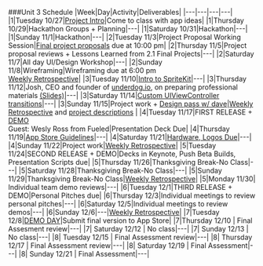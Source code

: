 ###Unit 3 Schedule
|Week|Day|Activity|Deliverables|
|---|---|---|---|
|1|Tuesday 10/27|[Project Intro](https://docs.google.com/presentation/d/1eiKlYdSkdFxaOHpVqbyYTcl5AyKr9DO7zRITqwCcaB4/edit?usp=sharing)|Come to class with app ideas|
|1|Thursday 10/29|Hackathon Groups + Planning|---|
|1|Saturday 10/31|Hackathon|---|
|1|Sunday 11/1|Hackathon|---|
|2|Tuesday 11/3|Project Proposal Working Session|[Final project proposals](https://github.com/accesscode-2-2/unit-3-final-project/blob/master/project_proposals.md) due at 10:00 pm|
|2|Thursday 11/5|Project proposal reviews + Lessons Learned from 2.1 Final Projects|---|
|2|Saturday 11/7|All day UI/Design Workshop|---|
|2|Sunday 11/8|Wireframing|Wireframing due at 6:00 pm <br> [Weekly Retrospective](https://github.com/accesscode-2-2/unit-3-final-project/blob/master/weekly_retrospective.md)|
|3|Tuesday 11/10|[Intro to SpriteKit](https://github.com/accesscode-2-2/IntroToSpriteKit)|---|
|3|Thursday 11/12|Josh, CEO and founder of [underdog.io](https://underdog.io), on preparing professional materials [(Slides)](/speakers/underdog_deck_updated.pdf)|---|
|3|Saturday 11/14|[Custom UIViewController transitions](https://github.com/accesscode-2-2/unit-3/blob/master/lessons/week-2/2015_11_14.md)|---|
|3|Sunday 11/15|Project work + [Design pass w/ dave](/logo_meetings_schedule.md)|[Weekly Retrospective](https://github.com/accesscode-2-2/unit-3-final-project/blob/master/weekly_retrospective.md) and [project descriptions](https://github.com/accesscode-2-2/unit-3-final-project/blob/master/final_project_descriptions.md) |
|4|Tuesday 11/17|FIRST RELEASE + [DEMO](https://github.com/accesscode-2-2/unit-3-final-project/blob/master/firstreleaseguidelines.png)<br>Guest: Wesly Ross from Fueled|Presentation Deck Due|
|4|Thursday 11/19|[App Store Guidelines](https://github.com/accesscode-2-2/unit-3/blob/master/lessons/week-3/2015_11_19.md)|---|
|4|Saturday 11/21|[Hardware, Logos Due](https://github.com/accesscode-2-2/unit-3/blob/master/lessons/week-3/2015_11_21.md)|---|
|4|Sunday 11/22|Project work|[Weekly Retrospective](https://github.com/accesscode-2-2/unit-3-final-project/blob/master/weekly_retrospective.md)|
|5|Tuesday 11/24|SECOND RELEASE + DEMO|Decks in Keynote, Push Beta Builds, Presentation Scripts due|
|5|Thursday 11/26|Thanksgiving Break-No Class|---|
|5|Saturday 11/28|Thanksgiving Break-No Class|---|
|5|Sunday 11/29|Thanksgiving Break-No Class|[Weekly Retrospective](https://github.com/accesscode-2-2/unit-3-final-project/blob/master/weekly_retrospective.md)|
|5|Monday 11/30| Individual team demo reviews|---|
|6|Tuesday 12/1|THIRD RELEASE + DEMO|Personal Pitches due|
|6|Thursday 12/3|Individual meetings to review personal pitches|---|
|6|Saturday 12/5|Individual meetings to review demos|---|
|6|Sunday 12/6|---|[Weekly Retrospective](https://github.com/accesscode-2-2/unit-3-final-project/blob/master/weekly_retrospective.md)|
|7|Tuesday 12/8|[DEMO DAY](https://github.com/accesscode-2-2/unit-3-final-project/blob/master/presentation_guidelines.md)|Submit final version to App Store|
|7|Thursday 12/10 | Final Assesment review|---|
|7| Saturday 12/12 | No class|---|
|7| Sunday 12/13 | No class|---|
|8| Tuesday 12/15 | Final Assessment review|---|
|8| Thursday 12/17 | Final Assessment review|---|
|8| Saturday 12/19 | Final Assessment|---|
|8| Sunday 12/21 | Final Assessment|---|
